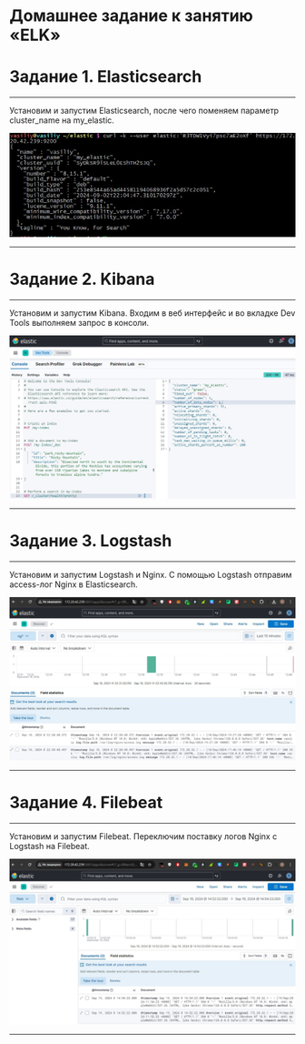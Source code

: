 # Домашнее задание к занятию «ELK»

# Задание 1. Elasticsearch

---

Установим и запустим Elasticsearch, после чего поменяем параметр cluster_name на my_elastic.

![image alt](https://github.com/vasionxxx/devhw2/blob/main/CICD/111.jpg)

---

# Задание 2. Kibana

---
Установим и запустим Kibana. Входим в веб интерфейс и во вкладке Dev Tools выполняем запрос в консоли.

![image alt](https://github.com/vasionxxx/devhw2/blob/main/CICD/112.jpg)
	
---

# Задание 3. Logstash

---
Установим и запустим Logstash и Nginx. С помощью Logstash отправим access-лог Nginx в Elasticsearch.

![image alt](https://github.com/vasionxxx/devhw2/blob/main/CICD/113.jpg)

---

# Задание 4. Filebeat

---
Установим и запустим Filebeat. Переключим поставку логов Nginx с Logstash на Filebeat.

![image alt](https://github.com/vasionxxx/devhw2/blob/main/CICD/114.jpg)

---
